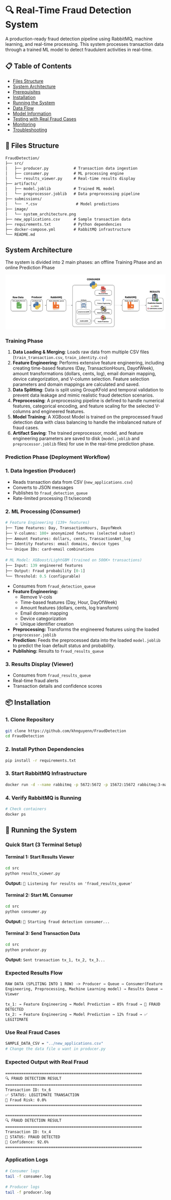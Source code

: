 # 🔍 Real-Time Fraud Detection System

A production-ready fraud detection pipeline using RabbitMQ, machine learning, and real-time processing. This system processes transaction data through a trained ML model to detect fraudulent activities in real-time.

## 📋 Table of Contents

- [Files Structure](#-files-structure)
- [System Architecture](#-system-architecture)
- [Prerequisites](#-prerequisites)
- [Installation](#-installation)
- [Running the System](#-running-the-system)
- [Data Flow](#-data-flow)
- [Model Information](#-model-information)
- [Testing with Real Fraud Cases](#-testing-with-real-fraud-cases)
- [Monitoring](#-monitoring)
- [Troubleshooting](#-troubleshooting)

## 📁 Files Structure

```
FraudDetection/
├── src/
│   ├── producer.py           # Transaction data ingestion
│   ├── consumer.py           # ML processing engine
│   └── results_viewer.py     # Real-time results display
├── artifacts/
│   ├── model.joblib          # Trained ML model
│   └── preprocessor.joblib   # Data preprocessing pipeline
├── submissions/
│   └──  *.csv                 # Model predictions
├── image/
│   └── system_architecture.png
├── new_applications.csv      # Sample transaction data
├── requirements.txt          # Python dependencies
├── docker-compose.yml        # RabbitMQ infrastructure
└── README.md
```

## System Architecture

The system is divided into 2 main phases: an offline Training Phase and an online Prediction Phase

![Architecture](image/system_architecture.jpg)

### Training Phase

1. **Data Loading & Merging**: Loads raw data from multiple CSV files (`train_transaction.csv`, `train_identity.csv`)
2. **Feature Engineering**: Performs extensive feature engineering, including creating time-based features (Day, TransactionHours, DayofWeek), amount transformations (dollars, cents, log), email domain mapping, device categorization, and V-column selection. Feature selection parameters and domain mappings are calculated and saved.
3. **Data Splitting**: Data is split using GroupKFold and temporal validation to prevent data leakage and mimic realistic fraud detection scenarios.
4. **Preprocessing**: A preprocessing pipeline is defined to handle numerical features, categorical encoding, and feature scaling for the selected V-columns and engineered features.
5. **Model Training**: A XGBoost Model is trained on the preprocessed fraud detection data with class balancing to handle the imbalanced nature of fraud cases.
6. **Artifact Saving**: The trained preprocessor, model, and feature engineering parameters are saved to disk (`model.joblib` and `preprocessor.joblib` files) for use in the real-time prediction phase.

### Prediction Phase (Deployment Workflow)

### 1. **Data Ingestion (Producer)**

- Reads transaction data from CSV (`new_applications.csv`)
- Converts to JSON messages
- Publishes to `fraud_detection_queue`
- Rate-limited processing (1 tx/second)

### 2. **ML Processing (Consumer)**

```python
# Feature Engineering (139+ features)
├── Time Features: Day, TransactionHours, DayofWeek
├── V-columns: 100+ anonymized features (selected subset)
├── Amount Features: dollars, cents, TransactionAmt_log
├── Identity Features: email domains, device types
└── Unique IDs: card+email combinations

# ML Model: XGBoost/LightGBM (trained on 500K+ transactions)
├── Input: 139 engineered features
├── Output: Fraud probability [0-1]
└── Threshold: 0.5 (configurable)
```

- Consumes from `fraud_detection_queue`
- **Feature Engineering:**
  - Remove V-cols
  - Time-based features (Day, Hour, DayOfWeek)
  - Amount features (dollars, cents, log transform)
  - Email domain mapping
  - Device categorization
  - Unique identifier creation
- **Preprocessing:** Transforms the engineered features using the loaded `preprocessor.joblib`
- **Prediction:** Feeds the preprocessed data into the loaded `model.joblib` to predict the loan default status and probability.
- **Publishing:** Results to `fraud_results_queue`

### 3. **Results Display (Viewer)**

- Consumes from `fraud_results_queue`
- Real-time fraud alerts
- Transaction details and confidence scores

## 📦 Installation

### 1. Clone Repository

```bash
git clone https://github.com/khnguyenn/FraudDetection
cd FraudDetection
```

### 2. Install Python Dependencies

```bash
pip install -r requirements.txt
```

### 3. Start RabbitMQ Infrastructure

```bash
docker run -d --name rabbitmq -p 5672:5672 -p 15672:15672 rabbitmq:3-management
```

### 4. Verify RabbitMQ is Running

```bash
# Check containers
docker ps
```

## 🚀 Running the System

### Quick Start (3 Terminal Setup)

#### Terminal 1: Start Results Viewer

```bash
cd src
python results_viewer.py
```

**Output:** `🎯 Listening for results on 'fraud_results_queue'`

#### Terminal 2: Start ML Consumer

```bash
cd src
python consumer.py
```

**Output:** `🎯 Starting fraud detection consumer...`

#### Terminal 3: Send Transaction Data

```bash
cd src
python producer.py
```

**Output:** `Sent transaction tx_1, tx_2, tx_3...`

### Expected Results Flow

```
RAW DATA (SPLITING INTO 1 ROW) -> Producer → Queue → Consumer(Feature Engineering, Preprocessing, Machine Learning model) → Results Queue → Viewer

tx_1: → Feature Engineering → Model Prediction → 85% fraud → 🚨 FRAUD DETECTED
tx_2: → Feature Engineering → Model Prediction → 12% fraud → ✅ LEGITIMATE
```

### Use Real Fraud Cases

```bash
SAMPLE_DATA_CSV = "../new_applications.csv"
# Change the data file u want in producer.py
```

### Expected Output with Real Fraud

```
============================================================
🔍 FRAUD DETECTION RESULT
============================================================
Transaction ID: tx_6
✅ STATUS: LEGITIMATE TRANSACTION
🎯 Fraud Risk: 0.0%
============================================================

============================================================
🔍 FRAUD DETECTION RESULT
============================================================
Transaction ID: tx_4
🚨 STATUS: FRAUD DETECTED
🎯 Confidence: 92.6%
============================================================
```

### Application Logs

```bash
# Consumer logs
tail -f consumer.log

# Producer logs
tail -f producer.log
```
